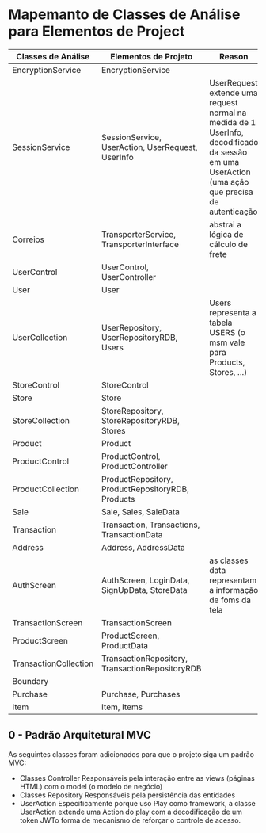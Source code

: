 # Mapemanto de Classes de Análise para Elementos de Project

| Classes de Análise    | Elementos de Projeto                                                      | Reason                                        |
|-----------------------|---------------------------------------------------------------------------|-----------------------------------------------|
| EncryptionService     | EncryptionService                                                         |                                               | 1
| SessionService        | SessionService, UserAction, UserRequest, UserInfo                         |UserRequest extende uma request normal na medida de 1 UserInfo, decodificado da sessão em uma UserAction (uma ação que precisa de autenticação | 5
| Correios              | TransporterService, TransporterInterface                                  |abstrai a lógica de cálculo de frete           | 7
| UserControl           | UserControl, UserController                                               |                                               | 9
| User                  | User                                                                      |                                               | 10
| UserCollection        | UserRepository, UserRepositoryRDB, Users                  |Users representa a tabela USERS (o msm vale para Products, Stores, ...)| 13
| StoreControl          | StoreControl                                                              |                                               | 14
| Store                 | Store                                                                     |                                               | 15
| StoreCollection       | StoreRepository, StoreRepositoryRDB, Stores              |                                               | 18
| Product               | Product                                                                   |                                               | 19
| ProductControl        | ProductControl, ProductController                                         |                                               | 21
| ProductCollection     | ProductRepository, ProductRepositoryRDB, Products      |                                               | 24
| Sale                  | Sale, Sales, SaleData                                                     |                                               | 25
| Transaction           | Transaction, Transactions, TransactionData                                |                                               | 26
| Address               | Address, AddressData                                                       |                                               | 27
| AuthScreen            | AuthScreen, LoginData, SignUpData, StoreData                              | as classes data representam a informação de foms da tela| 27
| TransactionScreen     | TransactionScreen                                                         |                                               | 28
| ProductScreen         | ProductScreen, ProductData                                                |                                               | 29
| TransactionCollection | TransactionRepository, TransactionRepositoryRDB    |                                               | 32
| Boundary              |                                                                           |                                               | 33
| Purchase              | Purchase, Purchases                                                       |                                               | 34
| Item                  | Item, Items                                                               |                                               | 35
 

## 0 - Padrão Arquitetural MVC
As seguintes classes foram adicionados para que o projeto siga um padrão MVC:
- Classes Controller
Responsáveis pela interação entre as views (páginas HTML) com o model (o modelo de negócio)
- Classes Repository
Responsáveis pela persistência das entidades
- UserAction
Especificamente porque uso Play como framework, a classe UserAction extende uma Action
do play com a decodificação de um token JWTo forma de mecanismo de reforçar o controle de acesso.

